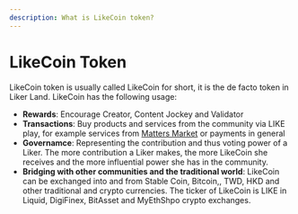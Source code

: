 ```yaml
---
description: What is LikeCoin token?
---
```


# LikeCoin Token

LikeCoin token is usually called LikeCoin for short, it is the de facto token in Liker Land. LikeCoin has the following usage:

* **Rewards**: Encourage Creator, Content Jockey and Validator
* **Transactions**: Buy products and services from the community via LIKE play, for example services from [Matters Market](https://matters.news/tags/VGFnOjE2NDIx) or payments in general
* **Governamce**: Representing the contribution and thus voting power of a Liker. The more contribution a Liker makes, the more LikeCoin she receives and the more influential power she has in the community. 
* **Bridging with other communities and the traditional world**: LikeCoin can be exchanged into and from Stable Coin, Bitcoin,, TWD, HKD and other traditional and crypto currencies. The ticker of LikeCoin is LIKE in Liquid, DigiFinex, BitAsset and MyEthShpo crypto exchanges.

